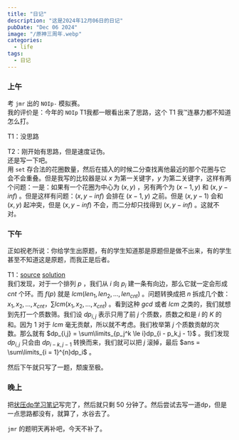 ```yaml
---
title: "日记"
description: "这是2024年12月06日的日记"
pubDate: "Dec 06 2024"
image: "/原神三周年.webp"
categories:
  - life
tags:
  - 日记
---
```


### 上午
考 `jmr` 出的 `NOIp-` 模拟赛。  
我的评价是：今年的 `NOIp` T1我都一眼看出来了思路，这个 T1 我™连暴力都不知道怎么打。

T1：没思路

T2：刚开始有思路，但是速度证伪。  
还是写一下吧。  
用 `set` 存合法的花圈数量，然后在插入的时候二分查找离他最近的那个花圈与它会不会重叠。但是我写的比较器是以 $x$ 为第一关键字，$y$ 为第二关键字，这样有两个问题：一是：如果有一个花圈为中心为 $(x,y)$ ，另有两个为 $(x - 1,y)$ 和 $(x,y - inf)$ 。但是这样有问题：$(x,y - inf)$ 会排在 $(x - 1,y)$ 之前。但是 $(x,y - 1)$ 会和 $(x,y)$ 起冲突，但是 $(x,y - inf)$ 不会，而二分却只找得到 $(x,y - inf)$ 。这就不对。

### 下午
正如祝老所说：你给学生出原题，有的学生知道那是原题但是做不出来，有的学生甚至不知道这是原题，而我正是后者。

T1：<a href = "https://www.luogu.com.cn/problem/P6280" target = "_blank">source</a> <a href = "https://www.luogu.com.cn/article/8lhdl7ds" target = "_blank">solution</a>  
我们发现，对于一个排列 $p$ ，我们从 $i$ 向 $p_i$ 建一条有向边，那么它就一定会形成 $cnt$ 个环。而 $f(p)$ 就是 $lcm(len_1,len_2,...,len_{cnt})$ 。问题转换成把 $n$ 拆成几个数：$x_1,x_2,...,x_{cnt}$，$\sum lcm(x_1,x_2,...,x_{cnt})$ 。看到这种 $gcd$ 或者 $lcm$ 之类的，我们就想到先打一个质数筛。我们设 $dp_{i,j}$ 表示只用了前 $j$ 个质数，质数之和是 $i$ 的 $K$ 的和。因为 $1$ 对于 $lcm$ 毫无贡献，所以就不考虑。我们枚举第 $j$ 个质数贡献的次数。那么就有 $dp_{i,j} = \sum\limits_{p_j^k \le i}dp_{i - p_k,j - 1}$ 。我们发现 $dp_{i,j}$ 只会由 $dp_{i - k,j - 1}$ 转换而来，我们就可以把 $j$ 滚掉，最后 $ans = \sum\limits_{i = 1}^{n}dp_i$ 。

然后下午就只写了一题，颓废至极。

### 晚上
把<a href = "https://sigewinne.us/blog/%E7%8A%B6%E5%8E%8Bdp%E5%AD%A6%E4%B9%A0%E7%AC%94%E8%AE%B0/" target = "_blank">状压dp学习笔记</a>写完了，然后就只剩 $50$ 分钟了。然后尝试去写一道dp，但是一点思路都没有，就算了，水谷去了。

`jmr` 的题明天再补吧，今天不补了。